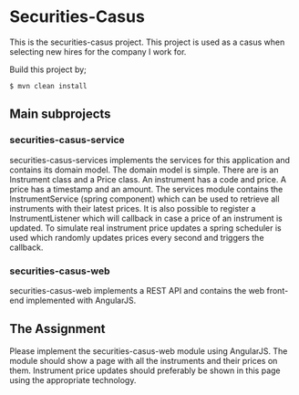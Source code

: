 # Securities-Casus

This is the securities-casus project. This project is used as a casus when selecting new hires for the company I work for.

Build this project by;
    
    $ mvn clean install

## Main subprojects

### securities-casus-service

securities-casus-services implements the services for this application and contains its domain model.
The domain model is simple. There are is an Instrument class and a Price class. An instrument has a code and price. 
A price has a timestamp and an amount. The services module contains the InstrumentService (spring component) which can be used to retrieve all instruments with their latest prices. It is also possible to register a InstrumentListener which will callback in case a price of an instrument is updated.
To simulate real instrument price updates a spring scheduler is used which randomly updates prices every second and triggers the callback.


### securities-casus-web

securities-casus-web implements a REST API and contains the web front-end implemented with AngularJS.

## The Assignment

Please implement the securities-casus-web module using AngularJS. The module should show a page with all the instruments and their prices on them.
Instrument price updates should preferably be shown in this page using the appropriate technology.
